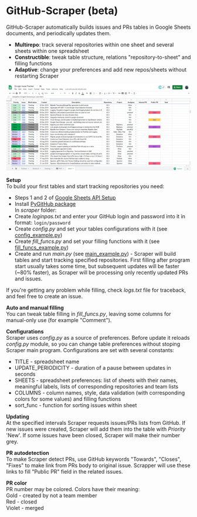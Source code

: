 # GitHub-Scraper (beta)

GitHub-Scraper automatically builds issues and PRs tables in Google Sheets documents, and periodically updates them.
* **Multirepo**: track several repositories within one sheet and several sheets within one spreadsheet
* **Constructible**: tweak table structure, relations "repository-to-sheet" and filling functions
* **Adaptive**: change your preferences and add new repos/sheets without restarting Scraper

![image](https://github.com/IlyaFaer/GitHub-Scraper/blob/master/GitHubScraperPreview.png?raw=true)

**Setup**  
To build your first tables and start tracking repositories you need:
* Steps 1 and 2 of [Google Sheets API Setup](https://developers.google.com/sheets/api/quickstart/python)
* Install [PyGitHub package](https://pygithub.readthedocs.io/en/latest/introduction.html)  
In *scraper* folder:
* Create *loginpas.txt* and enter your GitHub login and password into it in format: `login/password`
* Create *config.py* and set your tables configurations with it (see [config_example.py](https://github.com/IlyaFaer/GitHub-Scraper/blob/master/scraper/examples/config_example.py))
* Create *fill_funcs.py* and set your filling functions with it (see [fill_funcs_example.py](https://github.com/IlyaFaer/GitHub-Scraper/blob/master/scraper/examples/fill_funcs_example.py))
* Create and run *main.py* (see [main_example.py](https://github.com/IlyaFaer/GitHub-Scraper/blob/master/scraper/examples/main_example.py)) - Scraper will build tables and start tracking specified repositories. First filling after program start usually takes some time, but subsequent updates will be faster (~80% faster), as Scraper will be processing only recently updated PRs and issues.

If you're getting any problem while filling, check *logs.txt* file for traceback, and feel free to create an issue.

**Auto and manual filling**  
You can tweak table filling in *fill_funcs.py*, leaving some columns for manual-only use (for example "Comment").

**Configurations**  
Scraper uses *config.py* as a source of preferences. Before update it reloads *config.py* module, so you can change table preferences without stoping Scraper main program. Configurations are set with several constants:
* TITLE - spreadsheet name
* UPDATE_PERIODICITY - duration of a pause between updates in seconds
* SHEETS - spreadsheet preferences: list of sheets with their names, meaningful labels, lists of corresponding repositories and team lists
* COLUMNS - column names, style, data validation (with corresponding colors for some values) and filling functions
* sort_func - function for sorting issues within sheet  

**Updating**  
At the specified intervals Scraper requests issues/PRs lists from GitHub. If new issues were created, Scraper will add them into the table with *Priority* 'New'. If some issues have been closed, Scraper will make their number grey.  

**PR autodetection**  
To make Scraper detect PRs, use GitHub keywords "Towards", "Closes", "Fixes" to make link from PRs body to original issue. Scrapper will use these links to fill "Public PR" field in the related issues.  

**PR color**  
PR number may be colored. Colors have their meaning:  
Gold - created by not a team member  
Red - closed  
Violet - merged
